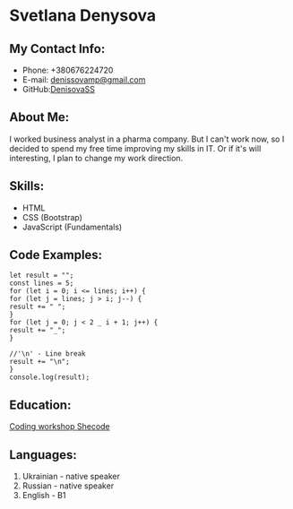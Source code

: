 # Svetlana Denysova

## My Contact Info:

- Phone: +380676224720
- E-mail: denissovamp@gmail.com
- GitHub:[DenisovaSS](https://github.com/DenisovaSS)

## About Me:

I worked business analyst in a pharma company. But I can't work now, so I decided to spend my free time improving my skills in IT. Or if it's will interesting, I plan to change my work direction.

## Skills:

- HTML
- CSS (Bootstrap)
- JavaScript (Fundamentals)

## Code Examples:

```
let result = "";
const lines = 5;
for (let i = 0; i <= lines; i++) {
for (let j = lines; j > i; j--) {
result += " ";
}
for (let j = 0; j < 2 _ i + 1; j++) {
result += "_";
}

//'\n' - Line break
result += "\n";
}
console.log(result);
```

## Education:

[Coding workshop Shecode](https://www.shecodes.io/)

## Languages:

1. Ukrainian - native speaker
2. Russian - native speaker
3. English - B1

